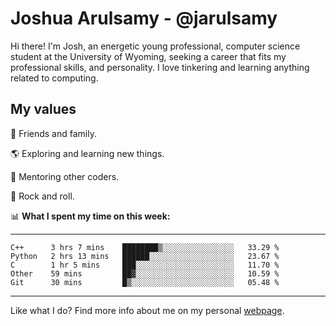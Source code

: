 # Joshua Arulsamy - @jarulsamy

Hi there! I'm Josh, an energetic young professional, computer science student at the University of Wyoming, seeking a career that fits my professional skills, and personality. I love tinkering and learning anything related to computing.

## My values

:yellow_heart: Friends and family.

:earth_americas: Exploring and learning new things.

:book: Mentoring other coders.

:guitar: Rock and roll.

:bar_chart: **What I spent my time on this week:**

------
<!--START_SECTION:waka-->
```text
C++      3 hrs 7 mins    ████████▒░░░░░░░░░░░░░░░░   33.29 % 
Python   2 hrs 13 mins   ██████░░░░░░░░░░░░░░░░░░░   23.67 % 
C        1 hr 5 mins     ███░░░░░░░░░░░░░░░░░░░░░░   11.70 % 
Other    59 mins         ██▓░░░░░░░░░░░░░░░░░░░░░░   10.59 % 
Git      30 mins         █▒░░░░░░░░░░░░░░░░░░░░░░░   05.48 % 
```
<!--END_SECTION:waka-->
------

Like what I do? Find more info about me on my personal [webpage](https://arulsamy.me).
